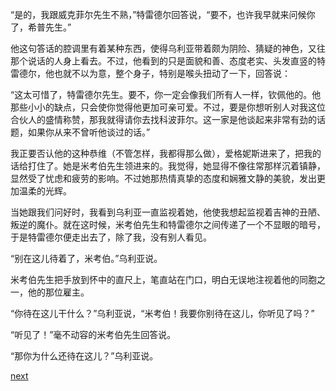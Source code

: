 
“是的，我跟威克菲尔先生不熟，”特雷德尔回答说，“要不，也许我早就来问候你了，希普先生。”

他这句答话的腔调里有着某种东西，使得乌利亚带着颇为阴险、猜疑的神色，又往那个说话的人身上看去。不过，他看到的只是面貌和善、态度老实、头发直竖的特雷德尔，他也就不以为意，整个身子，特别是喉头扭动了一下，回答说：

“这太可惜了，特雷德尔先生。要不，你一定会像我们所有人一样，钦佩他的。他那些小小的缺点，只会使你觉得他更加可亲可爱。不过，要是你想听别人对我这位合伙人的盛情称赞，那我就得请你去找科波菲尔。这一家是他谈起来非常有劲的话题，如果你从来不曾听他谈过的话。”

我正要否认他的这种恭维（不管怎样，我都得那么做），爱格妮斯进来了，把我的话给打住了。她是米考伯先生领进来的。我觉得，她显得不像往常那样沉着镇静，显然受了忧虑和疲劳的影响。不过她那热情真挚的态度和娴雅文静的美貌，发出更加温柔的光辉。

当她跟我们问好时，我看到乌利亚一直监视着她，他使我想起监视着吉神的丑陋、叛逆的魔仆。就在这时候，米考伯先生和特雷德尔之间传递了一个不显眼的暗号，于是特雷德尔便走出去了，除了我，没有别人看见。

“别在这儿待着了，米考伯。”乌利亚说。

米考伯先生把手放到怀中的直尺上，笔直站在门口，明白无误地注视着他的同胞之一，他的那位雇主。

“你待在这儿干什么？”乌利亚说，“米考伯！我要你别待在这儿，你听见了吗？”

“听见了！”毫不动容的米考伯先生回答说。

“那你为什么还待在这儿？”乌利亚说。

[next](page660)